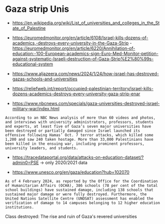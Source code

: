 # Gaza strip Unis

- https://en.wikipedia.org/wiki/List_of_universities_and_colleges_in_the_State_of_Palestine

- https://euromedmonitor.org/en/article/6108/Israel-kills-dozens-of-academics,-destroys-every-university-in-the-Gaza-Strip
-https://euromedmonitor.org/en/article/6220/Annihilation-of-education:-100-European-academics-sign-Euro-Med-Monitor-petition-against-systematic-Israeli-destruction-of-Gaza-Strip%E2%80%99s-educational-system

- https://www.aljazeera.com/news/2024/1/24/how-israel-has-destroyed-gazas-schools-and-universities

- https://reliefweb.int/report/occupied-palestinian-territory/israel-kills-dozens-academics-destroys-every-university-gaza-strip-enar


- https://www.nbcnews.com/specials/gaza-universities-destroyed-israel-military-war/index.html
```
According to an NBC News analysis of more than 60 videos and photos, and interviews with university administrators, professors, students and experts, at least five of Gaza’s seven major universities have been destroyed or partially damaged since Israel launched its offensive following Hamas’ Oct. 7 terror attacks, which killed some 1,200 and saw 240 taken hostage. More than 33,000 Palestinians have been killed in the ensuing war, including prominent professors, university leaders, and students.
```

- https://tracedataportal.org/data/attacks-on-education-dataset/?admin0=PSE
-> only 2020/2021 data

- https://www.unesco.org/en/gaza/education?hub=102070
```
As of 4 February 2024, as reported by the Office for the Coordination of Humanitarian Affairs (OCHA), 386 schools (78 per cent of the total school buildings) have sustained damage, including 138 schools that sustained major damage or were fully destroyed. Furthermore, the United Nations Satellite Centre (UNOSAT) assessment has enabled the verification of damage to 14 campuses belonging to 12 higher education institutions.
```

Class destroyed: The rise and ruin of Gaza's revered universities

